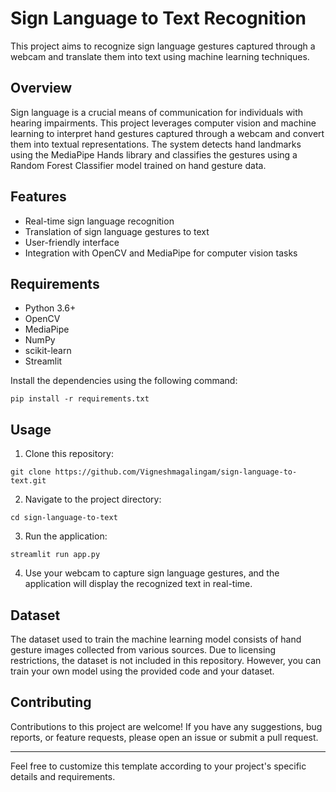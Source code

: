 # Sign Language to Text Recognition

This project aims to recognize sign language gestures captured through a webcam and translate them into text using machine learning techniques.

## Overview

Sign language is a crucial means of communication for individuals with hearing impairments. This project leverages computer vision and machine learning to interpret hand gestures captured through a webcam and convert them into textual representations. The system detects hand landmarks using the MediaPipe Hands library and classifies the gestures using a Random Forest Classifier model trained on hand gesture data.

## Features

- Real-time sign language recognition
- Translation of sign language gestures to text
- User-friendly interface
- Integration with OpenCV and MediaPipe for computer vision tasks

## Requirements

- Python 3.6+
- OpenCV
- MediaPipe
- NumPy
- scikit-learn
- Streamlit

Install the dependencies using the following command:

```
pip install -r requirements.txt
```

## Usage

1. Clone this repository:

```
git clone https://github.com/Vigneshmagalingam/sign-language-to-text.git
```

2. Navigate to the project directory:

```
cd sign-language-to-text
```

3. Run the application:

```
streamlit run app.py
```

4. Use your webcam to capture sign language gestures, and the application will display the recognized text in real-time.

## Dataset

The dataset used to train the machine learning model consists of hand gesture images collected from various sources. Due to licensing restrictions, the dataset is not included in this repository. However, you can train your own model using the provided code and your dataset.

## Contributing

Contributions to this project are welcome! If you have any suggestions, bug reports, or feature requests, please open an issue or submit a pull request.

---

Feel free to customize this template according to your project's specific details and requirements.

